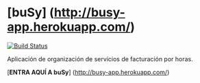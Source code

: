 # [buSy] (http://busy-app.herokuapp.com/)

[![Build Status](https://travis-ci.com/malkomich/busy.svg?token=E97n852y1XjBdTnnyK7i&branch=master)](https://travis-ci.com/malkomich/busy)

Aplicación de organización de servicios de facturación por horas.

[**ENTRA AQUÍ A buSy**] (http://busy-app.herokuapp.com/)
